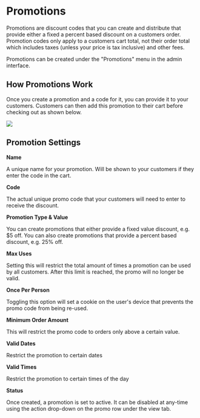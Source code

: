 # Promotions

Promotions are discount codes that you can create and distribute that provide either a fixed a percent based discount on a customers order. Promotion codes only apply to a customers cart total, not their order total which includes taxes \(unless your price is tax inclusive\) and other fees.

Promotions can be created under the "Promotions" menu in the admin interface.

## **How Promotions Work**

Once you create a promotion and a code for it, you can provide it to your customers. Customers can then add this promotion to their cart before checking out as shown below.

![](https://downloads.intercomcdn.com/i/o/61653377/51372192115343c2fde7b788/promo-code-example.png)

## **Promotion Settings**

**Name**

A unique name for your promotion. Will be shown to your customers if they enter the code in the cart.

**Code**

The actual unique promo code that your customers will need to enter to receive the discount.

**Promotion Type & Value**

You can create promotions that either provide a fixed value discount, e.g. $5 off. You can also create promotions that provide a percent based discount, e.g. 25% off.

**Max Uses**

Setting this will restrict the total amount of times a promotion can be used by all customers. After this limit is reached, the promo will no longer be valid.

**Once Per Person**

Toggling this option will set a cookie on the user's device that prevents the promo code from being re-used.

**Minimum Order Amount**

This will restrict the promo code to orders only above a certain value.

**Valid Dates**

Restrict the promotion to certain dates

**Valid Times**

Restrict the promotion to certain times of the day

**Status**

Once created, a promotion is set to active. It can be disabled at any-time using the action drop-down on the promo row under the view tab.

